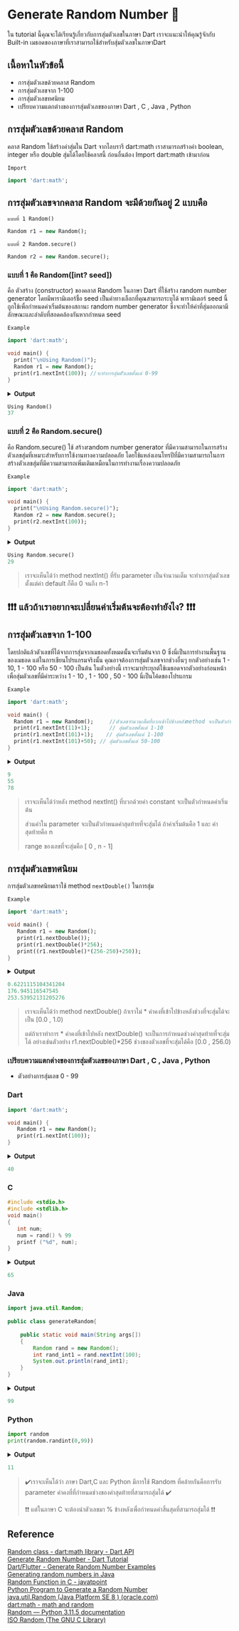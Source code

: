 # Generate Random Number 🤡
ใน tutorial นี้คุณจะได้เรียนรู้เกี่ยวกับการสุ่มตัวเลขในภาษา Dart เราจะแนะนำให้คุณรู้จักกับ Built-in เมธอดของภาษาที่เราสามารถใช้สำหรับสุ่มตัวเลขในภาษาDart 

## เนื้อหาในหัวข้อนี้ ##
- การสุ่มตัวเลขด้วยคลาส Random
- การสุ่มตัวเลขจาก 1-100
- การสุ่มตัวเลขทศนิยม
- เปรียบความแตกต่างของการสุ่มตัวเลขของภาษา Dart , C , Java , Python

 ## การสุ่มตัวเลขด้วยคลาส Random
 คลาส Random ใช้สร้างค่าสุ่มใน Dart จากไลบรารี dart:math เราสามารถสร้างค่า boolean, integer หรือ double สุ่มได้โดยใช้คลาสนี้ ก่อนอื่นต้อง Import dart:math เข้ามาก่อน
 
`Import`
 ```dart    
import 'dart:math';
```

## การสุ่มตัวเลขจากคลาส Random จะมีด้วยกันอยู่ 2 แบบคือ

`แบบที่ 1 Random()`
 ```dart    
Random r1 = new Random();
```
`แบบที่ 2 Random.secure()`
 ```dart    
Random r2 = new Random.secure();
```

### แบบที่ 1 คือ Random([int? seed]) ###
   คือ ตัวสร้าง (constructor) ของคลาส Random ในภาษา Dart ที่ใช้สร้าง random number generator โดยมีพารามิเตอร์ชื่อ seed เป็นค่าทางเลือกที่คุณสามารถระบุได้ พารามิเตอร์ seed นี้ถูกใช้เพื่อกำหนดค่าเริ่มต้นของสถานะ random number generator ซึ่งจะทำให้ค่าที่สุ่มออกมามีลักษณะและลำดับที่สอดคล้องกันหากกำหนด seed

`Example`
 ```dart    
import 'dart:math';

void main() {
   print("\nUsing Random()");
   Random r1 = new Random();
   print(r1.nextInt(100)); //จะทำการสุ่มตััวเลขตั้งแต่ 0-99
}
```
<details>
  <summary><strong>Output</strong></summary>
</details>

```dart  
Using Random()
37
```
   ### แบบที่ 2 คือ Random.secure() 
 คือ Random.secure() ใช้ สร้างrandom number generator ที่มีความสามารถในการสร้างตัวเลขสุ่มที่เหมาะสำหรับการใช้งานทางความปลอดภัย โดยใช้แหล่งเอนโทรปีที่มีความสามารถในการสร้างตัวเลขสุ่มที่มีความสามารถเพิ่มเติมเหมือนในการทำงานเรื่องความปลอดภัย

 `Example`
 ```dart    
import 'dart:math';

void main() {
   print("\nUsing Random.secure()");
   Random r2 = new Random.secure();
   print(r2.nextInt(100));
}
```
<details>
  <summary><strong>Output</strong></summary>
</details>

```dart  
Using Random.secure()
29
```
> เราจะเห็นได้ว่า method nextInt() ที่รับ parameter เป็นจำนวนเต็ม จะทำการสุ่มตัวเลข ตั้งแต่ค่า default ก็คือ 0 จนถึง n-1
>
 ## ❗❗❗ แล้วถ้าเราอยากจะเปลี่ยนค่าเริ่มต้นจะต้องทำยังไง? ❗❗❗ 
 ## การสุ่มตัวเลขจาก 1-100
  โดยปกติแล้วตัวเลขที่ได้จากการสุ่มจากเมธอดทั้งหมดนั้นจะเริ่มต้นจาก 0 ซึ่งนี่เป็นการทำงานพื้นฐานของเมธอด แต่ในการเขียนโปรแกรมจริงนั้น คุณอาจต้องการสุ่มตัวเลขจากช่วงอื่นๆ ยกตัวอย่างเช่น 1 - 10, 1 - 100 หรือ 50 - 100 เป็นต้น ในตัวอย่างนี้ เราจะมาประยุกต์ใช้เมธอดจากตัวอย่างก่อนหน้าเพื่อสุ่มตัวเลขที่มีค่าระหว่าง 1 - 10 , 1 - 100 , 50 - 100   นี่เป็นโค้ดของโปรแกรม
  
 `Example`
 ```dart    
import 'dart:math';

void main() {
   Random r1 = new Random();     //ตัวเลขจำนวนเต็มที่บวกเข้าไปข้างหลังmethod จะเป็นตัวกำหนดค่าเริ่มต้น
   print(r1.nextInt(11)+1);      // สุ่มตัวเลขตั้งแต่ 1-10
   print(r1.nextInt(101)+1);    // สุ่มตัวเลขตั้งแต่ 1-100
   print(r1.nextInt(101)+50); // สุ่มตัวเลขตั้งแต่ 50-100
}
```
<details>
  <summary><strong>Output</strong></summary>
</details>

```dart  
9
55
78
```
> เราจะเห็นได้ว่าหลัง method nextInt() ที่บวกด้วยค่า constant จะเป็นตัวกำหนดค่าเริ่มต้น
> 
> ส่วนค่าใน parameter จะเป็นตัวกำหนดค่าสุดท้ายที่จะสุ่มได้ ถ้าค่าเริ่มต้นคือ 1 และ ค่าสุดท้ายคือ n
>
> range ของเลขที่จะสุ่มคือ [ 0 , n - 1]

## การสุ่มตัวเลขทศนิยม
   การสุ่มตัวเลขทศนิยมเราใช้ method `nextDouble()` ในการสุ่ม

`Example`
```dart    
import 'dart:math';

void main() {
   Random r1 = new Random();
   print(r1.nextDouble()); 
   print(r1.nextDouble()*256);
   print((r1.nextDouble()*(256-250)+250));  
}
```
<details>
  <summary><strong>Output</strong></summary>
</details>

```dart  
0.6221115104341204
176.945116547545
253.53952131205276
```

> เราจะเห็นได้ว่า method nextDouble() ถ้าเราไม่ * ค่าคงที่เข้าไปข้างหลังช่วงที่จะสุ่มได้จะเป็น [0.0 , 1.0)
>
> แต่ถ้าเราทำการ * ค่าคงที่เข้าไปหลัง nextDouble() จะเป็นการกำหนดช่วงค่าสุดท้ายที่จะสุ่มได้ 
> อย่างเช่นตัวอย่าง r1.nextDouble()*256 ช่วงของตัวเลขที่จะสุ่มได้คือ [0.0 , 256.0)
### เปรียบความแตกต่างของการสุ่มตัวเลขของภาษา Dart , C , Java , Python

- ตัวอย่างการสุ่มเลข 0 - 99
  
### Dart
```dart    
import 'dart:math';

void main() {
   Random r1 = new Random();
   print(r1.nextInt(100));
}
```

<details>
  <summary><strong>Output</strong></summary>
</details>

```dart    
40
```

### C
```C  
#include <stdio.h>      
#include <stdlib.h>  
void main()  
{     
   int num;  
   num = rand() % 99
   printf ("%d", num);  
}  
```

<details>
  <summary><strong>Output</strong></summary>
</details>

```C   
65
```

### Java
```Java 
import java.util.Random;
   
public class generateRandom{
   
    public static void main(String args[])
    {
        Random rand = new Random();
        int rand_int1 = rand.nextInt(100);
        System.out.println(rand_int1);
    }
}
```

<details>
  <summary><strong>Output</strong></summary>
</details>

```Java  
99
```
### Python
```Python 
import random
print(random.randint(0,99))
```

<details>
  <summary><strong>Output</strong></summary>
</details>

```Python  
11
```

> ✔️เราจะเห็นได้ว่า ภาษา Dart,C และ Python มีการใช้ Random ที่คล้ายกันคือการรับ parameter ค่าคงที่ที่กำหนดช่วงของค่าสุดท้ายที่สามารถสุ่มได้ ✔️
> 
> ❗❗ แต่ในภาษา C จะต้องนำตัวเลขมา % ข้างหลังเพื่อกำหนดค่าสิ้นสุดที่สามารถสุ่มได้ ❗❗


## Reference
[Random class - dart:math library - Dart API](https://api.dart.dev/stable/3.1.0/dart-math/Random-class.html)
<br>
[Generate Random Number - Dart Tutorial](https://dart-tutorial.com/dart-how-to/generate-random-number-in-dart/)
<br>
[Dart/Flutter - Generate Random Number Examples](https://www.woolha.com/tutorials/dart-generate-random-number-examples)
<br>
[Generating random numbers in Java](https://www.geeksforgeeks.org/generating-random-numbers-in-java/)
<br>
[Random Function in C - javatpoint](https://www.javatpoint.com/random-function-in-c#:~:text=In%20the%20C%20programming%20language,need%20to%20implement%20the%20stdlib.)
<br>
[Python Program to Generate a Random Number](https://www.programiz.com/python-programming/examples/random-number)
<br>
[java.util.Random (Java Platform SE 8 ) (oracle.com)](https://docs.oracle.com/javase/8/docs/api/java/util/Random.html)
<br>
[dart:math - math and random](https://dart.dev/guides/libraries/library-tour#math-constants)
<br>
[Random — Python 3.11.5 documentation](https://docs.python.org/3/library/random.html)
<br>
[ISO Random (The GNU C Library)](https://www.gnu.org/software/libc/manual/html_node/ISO-Random.html)
